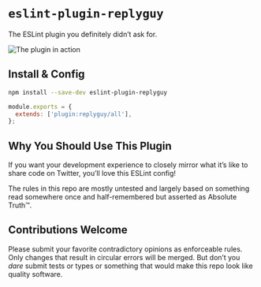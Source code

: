 # `eslint-plugin-replyguy`

The ESLint plugin you definitely didn’t ask for.

![The plugin in action](https://res.cloudinary.com/jlengstorf/video/upload/vs_60,dl_200,w_800,e_loop/v1596869287/oss/eslint-plugin-replyguy/demo.gif)

## Install & Config

```bash
npm install --save-dev eslint-plugin-replyguy
```

```js
module.exports = {
  extends: ['plugin:replyguy/all'],
};
```

## Why You Should Use This Plugin

If you want your development experience to closely mirror what it’s like to share code on Twitter, you’ll love this ESLint config!

The rules in this repo are mostly untested and largely based on something read somewhere once and half-remembered but asserted as Absolute Truth™.

## Contributions Welcome

Please submit your favorite contradictory opinions as enforceable rules. Only changes that result in circular errors will be merged. But don’t you _dare_ submit tests or types or something that would make this repo look like quality software.
